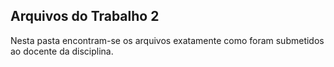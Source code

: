 ## Arquivos do Trabalho 2
Nesta pasta encontram-se os arquivos exatamente como foram submetidos ao docente da disciplina.
